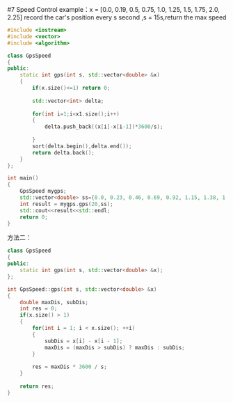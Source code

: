 #7 Speed Control
example：x = [0.0, 0.19, 0.5, 0.75, 1.0, 1.25, 1.5, 1.75, 2.0, 2.25]  record the car's position every s second ,s = 15s,return the max speed

```cpp
#include <iostream>
#include <vector>
#include <algorithm>

class GpsSpeed
{
public:
    static int gps(int s, std::vector<double> &x)
    {
        if(x.size()<=1) return 0;
        
        std::vector<int> delta;
        
        for(int i=1;i<x1.size();i++)
        {
            delta.push_back((x[i]-x[i-1])*3600/s);
            
        }
        sort(delta.begin(),delta.end());
        return delta.back();
    }
};

int main()
{
	GpsSpeed mygps;
	std::vector<double> ss={0.0, 0.23, 0.46, 0.69, 0.92, 1.15, 1.38, 1.61};
	int result = mygps.gps(20,ss);
	std::cout<<result<<std::endl;
	return 0;
}
```

方法二：

```cpp
class GpsSpeed
{
public:
    static int gps(int s, std::vector<double> &x);
};

int GpsSpeed::gps(int s, std::vector<double> &x)
{
    double maxDis, subDis;
    int res = 0;
    if(x.size() > 1)
    {
        for(int i = 1; i < x.size(); ++i)
        {
            subDis = x[i] - x[i - 1];
            maxDis = (maxDis > subDis) ? maxDis : subDis;
        }
        
        res = maxDis * 3600 / s;
    }
    
    return res;
}
```